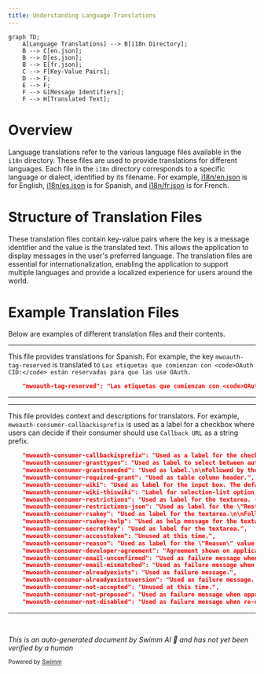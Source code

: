 ```yaml
---
title: Understanding Language Translations
---
```

```mermaid
graph TD;
    A[Language Translations] --> B[i18n Directory];
    B --> C[en.json];
    B --> D[es.json];
    B --> E[fr.json];
    C --> F[Key-Value Pairs];
    D --> F;
    E --> F;
    F --> G[Message Identifiers];
    F --> H[Translated Text];
```

# Overview

Language translations refer to the various language files available in the `i18n` directory. These files are used to provide translations for different languages. Each file in the `i18n` directory corresponds to a specific language or dialect, identified by its filename. For example, <SwmPath>[i18n/en.json](i18n/en.json)</SwmPath> is for English, <SwmPath>[i18n/es.json](i18n/es.json)</SwmPath> is for Spanish, and <SwmPath>[i18n/fr.json](i18n/fr.json)</SwmPath> is for French.

# Structure of Translation Files

These translation files contain key-value pairs where the key is a message identifier and the value is the translated text. This allows the application to display messages in the user's preferred language. The translation files are essential for internationalization, enabling the application to support multiple languages and provide a localized experience for users around the world.

# Example Translation Files

Below are examples of different translation files and their contents.

<SwmSnippet path="/i18n/es.json" line="241">

---

This file provides translations for Spanish. For example, the key <SwmToken path="i18n/es.json" pos="241:2:6" line-data="	&quot;mwoauth-tag-reserved&quot;: &quot;Las etiquetas que comienzan con &lt;code&gt;OAuth CID:&lt;/code&gt; están reservadas para que las use OAuth.&quot;,">`mwoauth-tag-reserved`</SwmToken> is translated to <SwmToken path="i18n/es.json" pos="241:11:44" line-data="	&quot;mwoauth-tag-reserved&quot;: &quot;Las etiquetas que comienzan con &lt;code&gt;OAuth CID:&lt;/code&gt; están reservadas para que las use OAuth.&quot;,">`Las etiquetas que comienzan con <code>OAuth CID:</code> están reservadas para que las use OAuth.`</SwmToken>

```json
	"mwoauth-tag-reserved": "Las etiquetas que comienzan con <code>OAuth CID:</code> están reservadas para que las use OAuth.",
```

---

</SwmSnippet>

<SwmSnippet path="/i18n/qqq.json" line="52">

---

This file provides context and descriptions for translators. For example, <SwmToken path="i18n/qqq.json" pos="52:2:6" line-data="	&quot;mwoauth-consumer-callbackisprefix&quot;: &quot;Used as a label for the check box where user can decide if their consumer should use \&quot;Callback URL\&quot; as a string prefix (checked), or if the consumer cannot customize the callback URL in its requests as is required to specify \&quot;oob\&quot; (unchecked, default).&quot;,">`mwoauth-consumer-callbackisprefix`</SwmToken> is used as a label for a checkbox where users can decide if their consumer should use <SwmToken path="i18n/qqq.json" pos="52:47:49" line-data="	&quot;mwoauth-consumer-callbackisprefix&quot;: &quot;Used as a label for the check box where user can decide if their consumer should use \&quot;Callback URL\&quot; as a string prefix (checked), or if the consumer cannot customize the callback URL in its requests as is required to specify \&quot;oob\&quot; (unchecked, default).&quot;,">`Callback URL`</SwmToken> as a string prefix.

```json
	"mwoauth-consumer-callbackisprefix": "Used as a label for the check box where user can decide if their consumer should use \"Callback URL\" as a string prefix (checked), or if the consumer cannot customize the callback URL in its requests as is required to specify \"oob\" (unchecked, default).",
	"mwoauth-consumer-granttypes": "Used as label to select between authorization-only (with or without private info) and normal API access",
	"mwoauth-consumer-grantsneeded": "Used as label.\n\nFollowed by the list of grants.\n{{Identical|Applicable grant}}",
	"mwoauth-consumer-required-grant": "Used as table column header.",
	"mwoauth-consumer-wiki": "Used as label for the input box. The default value for the input box is \"*\".\n{{Identical|Applicable project}}",
	"mwoauth-consumer-wiki-thiswiki": "Label for selection-list option, indicating the wiki this user is currently visiting.\n\nParameters:\n* $1 - wiki ID",
	"mwoauth-consumer-restrictions": "Used as label for the textarea. (The value is written in JSON format.)\n\nFollowed by the textarea or the message {{msg-mw|Mwoauthmanageconsumers-field-hidden}}.\n{{Identical|Usage restriction}}",
	"mwoauth-consumer-restrictions-json": "Used as label for the \"Restrictions\" textarea.\n{{Identical|Usage restriction}}",
	"mwoauth-consumer-rsakey": "Used as label for the textarea.\n\nFollowed by the textarea or the message {{msg-mw|Mwoauthmanageconsumers-field-hidden}}.",
	"mwoauth-consumer-rsakey-help": "Used as help message for the textarea, on the consumer registration form.",
	"mwoauth-consumer-secretkey": "Used as label for the textarea.",
	"mwoauth-consumer-accesstoken": "Unused at this time.",
	"mwoauth-consumer-reason": "Used as label for the \"Reason\" value.\n{{Identical|Reason}}",
	"mwoauth-consumer-developer-agreement": "Agreement shown on application form, indicating that the app author understands their responsibilities by submitting this form.\n\n\"Application\" means \"app, software application\".",
	"mwoauth-consumer-email-unconfirmed": "Used as failure message when taking some action which requires email-confirmation.",
	"mwoauth-consumer-email-mismatched": "Used as failure message when taking some action.",
	"mwoauth-consumer-alreadyexists": "Used as failure message.",
	"mwoauth-consumer-alreadyexistsversion": "Used as failure message. Parameters:\n* $1 - current consumer version number",
	"mwoauth-consumer-not-accepted": "Unused at this time.",
	"mwoauth-consumer-not-proposed": "Used as failure message when approving or rejecting the consumer.\n\nSee also:\n* {{msg-mw|Mwoauth-consumer-not-disabled}}",
	"mwoauth-consumer-not-disabled": "Used as failure message when re-enabling the consumer.\n\nSee also:\n* {{msg-mw|Mwoauth-consumer-not-proposed}}",
```

---

</SwmSnippet>

&nbsp;

*This is an auto-generated document by Swimm AI 🌊 and has not yet been verified by a human*

<SwmMeta version="3.0.0" repo-id="Z2l0aHViJTNBJTNBbWVkaWF3aWtpLWV4dGVuc2lvbnMtT0F1dGglM0ElM0FTd2ltbS1EZW1v" repo-name="mediawiki-extensions-OAuth"><sup>Powered by [Swimm](/)</sup></SwmMeta>

